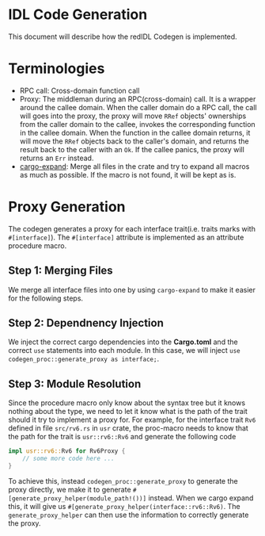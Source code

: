 # IDL Code Generation

This document will describe how the redIDL Codegen is implemented.

# Terminologies

* RPC call: Cross-domain function call
* Proxy: The middleman during an RPC(cross-domain) call.
    It is a wrapper around the callee domain. When the caller domain do a RPC call, the call will
    goes into the proxy, the proxy will move `RRef` objects' ownerships from the caller domain to 
    the callee, invokes the corresponding function in the callee domain. When the function in the 
    callee domain returns, it will move the `RRef` objects back to the caller's domain, and returns
    the result back to the caller with an `Ok`. If the callee panics, the proxy will returns an
    `Err` instead.
* [cargo-expand](https://github.com/dtolnay/cargo-expand): Merge all files in the crate and try to 
    expand all macros as much as possible. If the macro is not found, it will be kept as is.

# Proxy Generation

The codegen generates a proxy for each interface trait(i.e. traits marks with `#[interface]`). 
The `#[interface]` attribute is implemented as an attribute procedure macro. 

## Step 1: Merging Files

We merge all interface files into one by using `cargo-expand` to make it easier for the following
steps.

## Step 2: Dependnency Injection

We inject the correct cargo dependencies into the __Cargo.toml__ and the correct `use` statements 
into each module. In this case, we will inject `use codegen_proc::generate_proxy as interface;`.

## Step 3: Module Resolution

Since the procedure macro only know about the syntax tree but it knows nothing about the type,
we need to let it know what is the path of the trait should it try to implement a proxy for.
For example, for the interface trait `Rv6` defined in file `src/rv6.rs` in `usr` crate, the 
proc-macro needs to know that the path for the trait is `usr::rv6::Rv6` and generate the following
code

```rust
impl usr::rv6::Rv6 for Rv6Proxy {
    // some more code here ...
}
```

To achieve this, instead `codegen_proc::generate_proxy` to generate the proxy directly, we make
it to generate `#[generate_proxy_helper(module_path!())]` instead. When we cargo expand this,
it will give us `#[generate_proxy_helper(interface::rv6::Rv6)`. The `generate_proxy_helper`
can then use the information to correctly generate the proxy.


